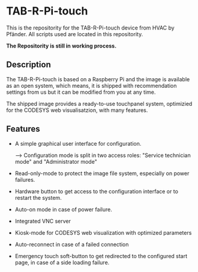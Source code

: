 # TAB-R-Pi-touch
This is the repositority for the TAB-R-Pi-touch device from HVAC by Pfänder. All scripts used are located in this repositority.

**The Repositority is still in working process.**

## Description
The TAB-R-Pi-touch is based on a Raspberry Pi and the image is available as an open system, which means, it is shipped with recommendation settings from us but it can be modified from you at any time. 

The shipped image provides a ready-to-use touchpanel system, optimizied for the CODESYS web visualisatzion, with many features.

## Features

- A simple graphical user interface for configuration.

  --> Configuration mode is split in two access roles: "Service technician mode" and "Administrator mode" 
- Read-only-mode to protect the image file system, especially on power failures.
- Hardware button to get access to the configuration interface or to restart the system. 
- Auto-on mode in case of power failure.
- Integrated VNC server
- Kiosk-mode for CODESYS web visualization with optimized parameters
- Auto-reconnect in case of a failed connection
- Emergency touch soft-button to get redirected to the configured start page, in case of a side loading failure. 
